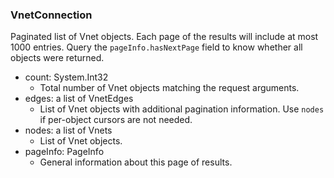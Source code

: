 ### VnetConnection
Paginated list of Vnet objects. Each page of the results will include at most 1000 entries. Query the `pageInfo.hasNextPage` field to know whether all objects were returned.

- count: System.Int32
  - Total number of Vnet objects matching the request arguments.
- edges: a list of VnetEdges
  - List of Vnet objects with additional pagination information. Use `nodes` if per-object cursors are not needed.
- nodes: a list of Vnets
  - List of Vnet objects.
- pageInfo: PageInfo
  - General information about this page of results.
